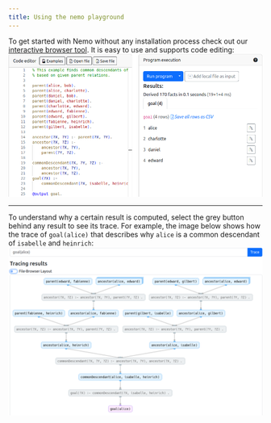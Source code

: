```yaml
---
title: Using the nemo playground
---
```

To get started with Nemo without any installation process check out our [interactive browser tool](https://tools.iccl.inf.tu-dresden.de/nemo). It is easy to use and supports code editing: 
![Nemo in the browser, showing the code editor with the ancestors example open on the left, and the execution panel on the right, listing derived facts for a predicate.](../../../assets/screenshot-nemo-web-descendants.png)

---

To understand why a certain result is computed, select the grey button behind any result to see its trace.
For example, the image below shows how the trace of `goal(alice)` that describes why `alice` is a common descendant of `isabelle` and `heinrich`:
![Nemo in the browser, displaying the tracing for the derived fact 'goal(alice)' in the tree layout. The fact is derived based on the predicates 'parent', 'ancestor' and 'commonDescendant'.](../../../assets/screenshot-nemo-web-tracing-descendants.png)
